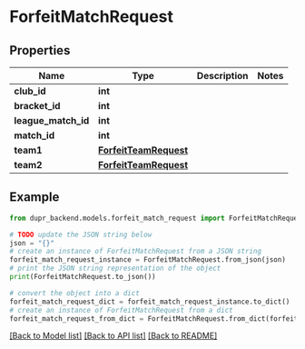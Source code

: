 # ForfeitMatchRequest


## Properties

Name | Type | Description | Notes
------------ | ------------- | ------------- | -------------
**club_id** | **int** |  | 
**bracket_id** | **int** |  | 
**league_match_id** | **int** |  | 
**match_id** | **int** |  | 
**team1** | [**ForfeitTeamRequest**](ForfeitTeamRequest.md) |  | 
**team2** | [**ForfeitTeamRequest**](ForfeitTeamRequest.md) |  | 

## Example

```python
from dupr_backend.models.forfeit_match_request import ForfeitMatchRequest

# TODO update the JSON string below
json = "{}"
# create an instance of ForfeitMatchRequest from a JSON string
forfeit_match_request_instance = ForfeitMatchRequest.from_json(json)
# print the JSON string representation of the object
print(ForfeitMatchRequest.to_json())

# convert the object into a dict
forfeit_match_request_dict = forfeit_match_request_instance.to_dict()
# create an instance of ForfeitMatchRequest from a dict
forfeit_match_request_from_dict = ForfeitMatchRequest.from_dict(forfeit_match_request_dict)
```
[[Back to Model list]](../README.md#documentation-for-models) [[Back to API list]](../README.md#documentation-for-api-endpoints) [[Back to README]](../README.md)


